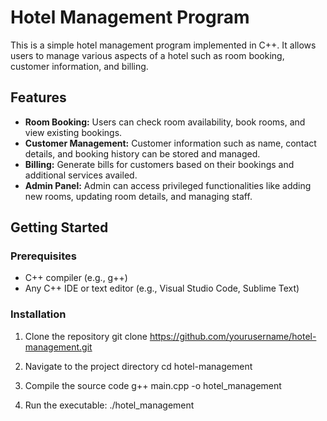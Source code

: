 # Hotel Management Program

This is a simple hotel management program implemented in C++. It allows users to manage various aspects of a hotel such as room booking, customer information, and billing.

## Features

- **Room Booking:** Users can check room availability, book rooms, and view existing bookings.
- **Customer Management:** Customer information such as name, contact details, and booking history can be stored and managed.
- **Billing:** Generate bills for customers based on their bookings and additional services availed.
- **Admin Panel:** Admin can access privileged functionalities like adding new rooms, updating room details, and managing staff.

## Getting Started

### Prerequisites

- C++ compiler (e.g., g++)
- Any C++ IDE or text editor (e.g., Visual Studio Code, Sublime Text)

### Installation

1. Clone the repository
   git clone https://github.com/yourusername/hotel-management.git
   
2. Navigate to the project directory
  cd hotel-management

3. Compile the source code
   g++ main.cpp -o hotel_management
   
4. Run the executable:
  ./hotel_management
